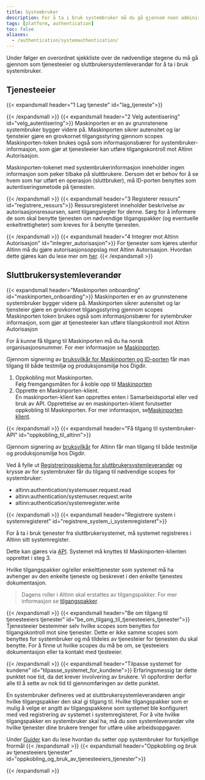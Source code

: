 ```yaml
---
title: Systembruker
description: For å ta i bruk systembruker må du gå gjennom noen administrative skritt, samt gjøre tilpasninger i ditt system.
tags: [platform, authentication]
toc: false
aliases:
  - /authentication/systemauthentication/
---
```


Under følger en overordnet sjekkliste over de nødvendige stegene du må gå gjennom som tjenesteeier og sluttbrukersystemleverandør for å ta i bruk systembruker.

## Tjenesteeier

{{< expandsmall header="1 Lag tjeneste" id="lag_tjeneste">}}

{{< /expandsmall >}}
{{< expandsmall header="2 Velg autentisering" id="velg_autentisering">}}
Maskinporten er en av grunnstenene systembruker bygger videre på.
Maskinporten sikrer autensitet og lar tjensteier gjøre en grovkornet tilgangsstyring gjennom scopes
Maskinporten-token brukes også som informasjonsbærer for systembruker-informasjon, som gjør at tjenesteeier kan utføre tilgangskontroll mot Altinn Autorisasjon.

Maskinporten-tokenet med systembrukerinformasjon inneholder ingen informasjon som peker tilbake på sluttbrukere. Dersom det er behov for å se hvem som har utført en operasjon (sluttbruker), må ID-porten benyttes som autentiseringsmetode på tjenesten.

{{< /expandsmall >}}
{{< expandsmall header="3 Registerer ressurs" id="registrere_ressurs">}}
Ressursregisteret inneholder beskrivelse av autorisasjonsressursen, samt tilgangsregler for denne. Sørg for å informere de som skal benytte tjenesten om nødvendige tilgangspakker (og eventuelle enkeltrettigheter) som kreves for å benytte tjenesten.

{{< /expandsmall >}}
{{< expandsmall header="4 Integrer mot Altinn Autorisasjon" id="integrer_autorisasjon">}}
For tjenester som kjøres utenfor Altinn må du gjøre autorisasjonsoppslag mot Altinn Autorisasjon. Hvordan dette gjøres kan du lese mer om [her](../../guides/resource-owner/).
{{< /expandsmall >}}

## Sluttbrukersystemleverandør

{{< expandsmall header="Maskinporten onboarding" id="maskinporten_onboarding">}}
Maskinporten er en av grunnstenene systembruker bygger videre på.
Maskinporten sikrer autensitet og lar tjensteier gjøre en grovkornet tilgangsstyring gjennom scopes
Maskinporten token brukes også som informasjonsbærer for sytembruker informasjon, som gjør at tjenesteeier kan utføre tilangskontroll mot Altinn Autorisasjon

For å kunne få tilgang til Maskinporten må du ha norsk organisasjonsnummer. For mer informasjon se [Maskinporten](https://www.digdir.no/felleslosninger/maskinporten/869).

Gjennom signering av [bruksvilkår for Maskinporten og ID-porten](https://samarbeid.digdir.no/maskinporten/bruksvilkar-private-virksomheter/73#21_generelt) får man tilgang til både testmiljø og produksjonsmiljø hos Digdir.

1. Oppkobling mot Maskinporten.  
   Følg fremgangsmåten for å koble opp til [Maskinporten](https://samarbeid.digdir.no/maskinporten/ta-i-bruk-maskinporten/97)
2. Opprette en Maskinporten-klient.  
   En maskinporten-klient kan opprettes enten i Samarbeidsportal eller ved bruk av API. Opprettelse av en maskinporten-klient forutsetter oppkobling til Maskinporten. For mer informasjon, se[Maskinporten klient](https://docs.altinn.studio/nb/correspondence/getting-started/developer-guides/maskinporten/).

{{< /expandsmall >}}
{{< expandsmall header="Få tilgang til systembruker-API" id="oppkobling_til_altinn">}}

Gjennom signering av [bruksvilkår](https://samarbeid.digdir.no/altinn/bruksvilkar-sluttbrukersystemleverandorer-i-altinn/3002) for Altinn får man tilgang til både testmiljø og produksjonsmiljø hos Digdir.

Ved å fylle ut [Registreringsskjema for sluttbrukersystemleverandør](https://forms.office.com/Pages/ResponsePage.aspx?id=D1aOAK8I7EygVrNUR1A5kcdP2Xp78HZOttvolvmHfSJUOFFBMThaOTI1UlVEVU9VM0FaTVZLMzg0Vi4u) og krysse av for systembruker får du tilgang til nødvendige scopes for systembruker:

- altinn:authentication/systemuser.request.read
- altinn:authentication/systemuser.request.write
- altinn:authentication/systemregister.write

<!-- altinn:clientdelegations.read for klientdelegering api -->

{{< /expandsmall >}}
{{< expandsmall header="Registrere system i systemregisteret" id="registrere_system_i_systemregisteret">}}

For å ta i bruk tjenester fra sluttbrukersystemet, må systemet registreres i Altinn sitt systemregister.

Dette kan gjøres via [API](https://docs.altinn.studio/nb/api/authentication/systemuserapi/systemregister/create/). Systemet må knyttes til Maskinporten-klienten opprettet i steg 3.

Hvilke tilgangspakker og/eller enkelttjenester som systemet må ha avhenger av den enkelte tjeneste og beskrevet i den enkelte tjenestes dokumentasjon.

> Dagens roller i Altinn skal erstattes av tilgangspakker. For mer informasjon se [tilgangspakker](https://docs.altinn.studio/authorization/what-do-you-get/accessgroups/accessgroups/).

{{< /expandsmall >}}
{{< expandsmall header="Be om tilgang til tjenesteeiers tjenester" id="be_om_tilgang_til_tjenesteeiers_tjenester">}}
Tjenesteeier bestemmer selv hvilke scopes som benyttes for tilgangskontroll mot sine tjenester.
Dette er ikke samme scopes som benyttes for systembruker og må tildeles av tjenesteier for tjenesten du skal benytte.
For å finne ut hvilke scopes du må be om, se tjesteeiers dokumentasjon eller ta kontakt med tjesteeier.

{{< /expandsmall >}}
{{< expandsmall header="Tilpasse systemet for kundene" id="tilpasse_systemet_for_kundene">}}
Erfaringsmessig tar dette punktet noe tid, da det krever involvering av brukere. Vi oppfordrer derfor alle til å sette av nok tid til gjennomføringen av dette punktet.

En systembruker defineres ved at sluttbrukersystemleverandøren angir hvilke tilgangspakker den skal gi tilgang til.
Hvilke tilgangspakker som er mulig å velge er angitt av tilgangspakkene som systemet ble konfigurert med ved registrering av systemet i systemregisteret.
For å vite hvilke tilgangspakker en systembruker skal ha, må du som systemleverandør vite hvilke tjenester dine brukere trenger for utføre ulike arbeidsoppgaver.

Under [Guider](./../../guides/system-vendor/system-user/) kan du lese hvordan du setter opp systembruker for forkjellige frormål
{{< /expandsmall >}}
{{< expandsmall header="Oppkobling og bruk av tjenesteeiers tjenester" id="oppkobling_og_bruk_av_tjenesteeiers_tjenester">}}

{{< /expandsmall >}}
